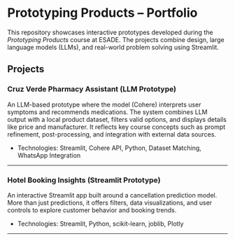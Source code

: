 # Prototyping Products – Portfolio

This repository showcases interactive prototypes developed during the *Prototyping Products* course at ESADE. The projects combine design, large language models (LLMs), and real-world problem solving using Streamlit.
## Projects

### Cruz Verde Pharmacy Assistant (LLM Prototype)
An LLM-based prototype where the model (Cohere) interprets user symptoms and recommends medications. The system combines LLM output with a local product dataset, filters valid options, and displays details like price and manufacturer. It reflects key course concepts such as prompt refinement, post-processing, and integration with external data sources.

- Technologies: Streamlit, Cohere API, Python, Dataset Matching, WhatsApp Integration  

---

### Hotel Booking Insights (Streamlit Prototype)
An interactive Streamlit app built around a cancellation prediction model. More than just predictions, it offers filters, data visualizations, and user controls to explore customer behavior and booking trends.

- Technologies: Streamlit, Python, scikit-learn, joblib, Plotly  

---
